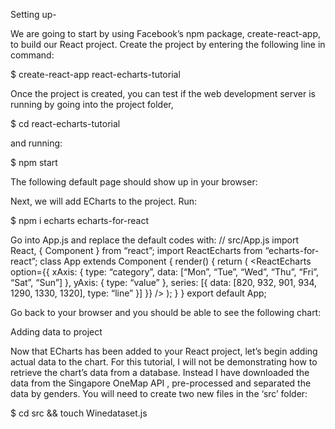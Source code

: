 Setting up-

We are going to start by using Facebook’s npm package, create-react-app, to build our React project. Create the project by entering the following line in command:

 $ create-react-app react-echarts-tutorial

Once the project is created, you can test if the web development server is running by going into the project folder,

$ cd react-echarts-tutorial 

and running:

$ npm start

The following default page should show up in your browser:

Next, we will add ECharts to the project. Run:

$ npm i echarts echarts-for-react

Go into App.js and replace the default codes with:
// src/App.js
import React, { Component } from “react”;
import ReactEcharts from “echarts-for-react”;
class App extends Component {
  render() {
    return (
      <ReactEcharts
        option={{
          xAxis: {
            type: “category”,
            data: [“Mon”, “Tue”, “Wed”, “Thu”, “Fri”, “Sat”, “Sun”]
          },
          yAxis: {
            type: “value”
          },
          series: [{ 
            data: [820, 932, 901, 934, 1290, 1330, 1320],
            type: “line”
          }]
        }}
      />
    );
  }
}
export default App;

Go back to your browser and you should be able to see the following chart:

Adding data to project

Now that ECharts has been added to your React project, let’s begin adding actual data to the chart.
For this tutorial, I will not be demonstrating how to retrieve the chart’s data from a database. Instead I have downloaded the data from the Singapore OneMap API , pre-processed and separated the data by genders.
You will need to create two new files in the ‘src’ folder:

$ cd src && touch Winedataset.js 

